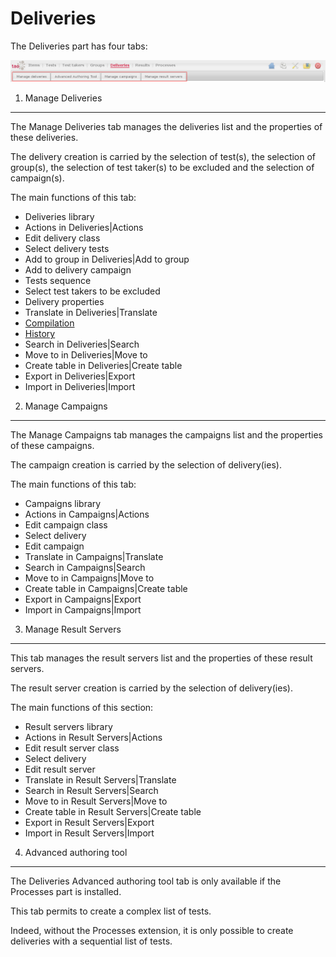 <!--
parent: 'User Guide'
created_at: '2011-03-11 16:22:56'
updated_at: '2013-03-13 15:13:58'
authors:
    - 'Jérôme Bogaerts'
contributors:
    - 'Franck Gismondi'
tags:
    - 'User Guide'
-->



Deliveries
==========

The Deliveries part has four tabs:

![](../resources/deliveries-tabs.png)

1. Manage Deliveries
------------------------

The Manage Deliveries tab manages the deliveries list and the properties of these deliveries.<br/>

The delivery creation is carried by the selection of test(s), the selection of group(s), the selection of test taker(s) to be excluded and the selection of campaign(s).

The main functions of this tab:

-   Deliveries library
-   Actions in Deliveries|Actions
-   Edit delivery class
-   Select delivery tests
-   Add to group in Deliveries|Add to group
-   Add to delivery campaign
-   Tests sequence
-   Select test takers to be excluded
-   Delivery properties
-   Translate in Deliveries|Translate
-   [Compilation](../deliveries/compilation.md)
-   [History](../deliveries/history.md)
-   Search in Deliveries|Search
-   Move to in Deliveries|Move to
-   Create table in Deliveries|Create table
-   Export in Deliveries|Export
-   Import in Deliveries|Import

2. Manage Campaigns
-----------------------

The Manage Campaigns tab manages the campaigns list and the properties of these campaigns.<br/>

The campaign creation is carried by the selection of delivery(ies).

The main functions of this tab:

-   Campaigns library
-   Actions in Campaigns|Actions
-   Edit campaign class
-   Select delivery
-   Edit campaign
-   Translate in Campaigns|Translate
-   Search in Campaigns|Search
-   Move to in Campaigns|Move to
-   Create table in Campaigns|Create table
-   Export in Campaigns|Export
-   Import in Campaigns|Import 

3. Manage Result Servers
----------------------------

This tab manages the result servers list and the properties of these result servers.<br/>

The result server creation is carried by the selection of delivery(ies).

The main functions of this section:

-   Result servers library
-   Actions in Result Servers|Actions
-   Edit result server class
-   Select delivery
-   Edit result server
-   Translate in Result Servers|Translate
-   Search in Result Servers|Search
-   Move to in Result Servers|Move to
-   Create table in Result Servers|Create table
-   Export in Result Servers|Export
-   Import in Result Servers|Import

4. Advanced authoring tool
--------------------------

The Deliveries Advanced authoring tool tab is only available if the Processes part is installed.<br/>

This tab permits to create a complex list of tests.<br/>

Indeed, without the Processes extension, it is only possible to create deliveries with a sequential list of tests.


